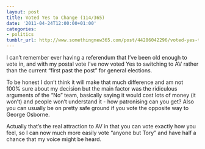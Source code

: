 ```yaml
---
layout: post
title: Voted Yes to Change (114/365)
date: '2011-04-24T12:00:00+01:00'
categories:
- politics
tumblr_url: http://www.somethingnew365.com/post/44286042296/voted-yes-to-change-114365
---
```

I can’t remember ever having a referendum that I’ve been old enough to vote in, and with my postal vote I’ve now voted Yes to switching to AV rather than the current “first past the post” for general elections.

To be honest I don’t think it will make that much difference and am not 100% sure about my decision but the main factor was the ridiculous arguments of the “No” team, basically saying it would cost lots of money (it won’t) and people won’t understand it - how patronising can you get? Also you can usually be on pretty safe ground if you vote the opposite way to George Osborne.

Actually that’s the real attraction to AV in that you can vote exactly how you feel, so I can now much more easily vote “anyone but Tory” and have half a chance that my voice might be heard.
